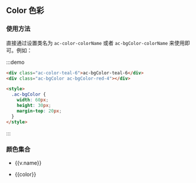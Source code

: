 ## Color 色彩

### 使用方法

直接通过设置类名为 `ac-color-colorName` 或者 `ac-bgColor-colorName` 来使用即可。例如：

:::demo
```html
<div class="ac-color-teal-6">ac-bgColor-teal-6</div>
<div class="ac-bgColor ac-bgColor-red-4"></div>

<style>
  .ac-bgColor {
    width: 60px;
    height: 30px;
    margin-top: 20px;
  }
</style>
```
:::

### 颜色集合

<ul class="demo-color" v-for="v in $color" :key="`color_${v.name}`">
  <li class="name">
    <div>{{v.name}}</div>
  </li>
  <li v-for="(color, index) in v.list" :key="index">
    <div :class="`ac-bgColor-${v.code}-${index+1}`"></div>
    <p>{{color}}</p>
  </li>
</ul>